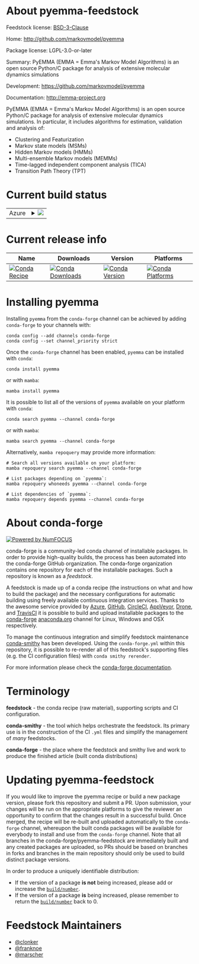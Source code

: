 About pyemma-feedstock
======================

Feedstock license: [BSD-3-Clause](https://github.com/conda-forge/pyemma-feedstock/blob/main/LICENSE.txt)

Home: http://github.com/markovmodel/pyemma

Package license: LGPL-3.0-or-later

Summary: PyEMMA (EMMA = Emma's Markov Model Algorithms) is an open source Python/C package for analysis of extensive molecular dynamics simulations

Development: https://github.com/markovmodel/pyemma

Documentation: http://emma-project.org

PyEMMA (EMMA = Emma's Markov Model Algorithms) is an open source Python/C package
for analysis of extensive molecular dynamics simulations.
In particular, it includes algorithms for estimation, validation and analysis of:
  * Clustering and Featurization
  * Markov state models (MSMs)
  * Hidden Markov models (HMMs)
  * Multi-ensemble Markov models (MEMMs)
  * Time-lagged independent component analysis (TICA)
  * Transition Path Theory (TPT)


Current build status
====================


<table>
    
  <tr>
    <td>Azure</td>
    <td>
      <details>
        <summary>
          <a href="https://dev.azure.com/conda-forge/feedstock-builds/_build/latest?definitionId=863&branchName=main">
            <img src="https://dev.azure.com/conda-forge/feedstock-builds/_apis/build/status/pyemma-feedstock?branchName=main">
          </a>
        </summary>
        <table>
          <thead><tr><th>Variant</th><th>Status</th></tr></thead>
          <tbody><tr>
              <td>linux_64_numpy1.22python3.10.____cpython</td>
              <td>
                <a href="https://dev.azure.com/conda-forge/feedstock-builds/_build/latest?definitionId=863&branchName=main">
                  <img src="https://dev.azure.com/conda-forge/feedstock-builds/_apis/build/status/pyemma-feedstock?branchName=main&jobName=linux&configuration=linux%20linux_64_numpy1.22python3.10.____cpython" alt="variant">
                </a>
              </td>
            </tr><tr>
              <td>linux_64_numpy1.22python3.8.____cpython</td>
              <td>
                <a href="https://dev.azure.com/conda-forge/feedstock-builds/_build/latest?definitionId=863&branchName=main">
                  <img src="https://dev.azure.com/conda-forge/feedstock-builds/_apis/build/status/pyemma-feedstock?branchName=main&jobName=linux&configuration=linux%20linux_64_numpy1.22python3.8.____cpython" alt="variant">
                </a>
              </td>
            </tr><tr>
              <td>linux_64_numpy1.22python3.9.____cpython</td>
              <td>
                <a href="https://dev.azure.com/conda-forge/feedstock-builds/_build/latest?definitionId=863&branchName=main">
                  <img src="https://dev.azure.com/conda-forge/feedstock-builds/_apis/build/status/pyemma-feedstock?branchName=main&jobName=linux&configuration=linux%20linux_64_numpy1.22python3.9.____cpython" alt="variant">
                </a>
              </td>
            </tr><tr>
              <td>linux_64_numpy1.23python3.11.____cpython</td>
              <td>
                <a href="https://dev.azure.com/conda-forge/feedstock-builds/_build/latest?definitionId=863&branchName=main">
                  <img src="https://dev.azure.com/conda-forge/feedstock-builds/_apis/build/status/pyemma-feedstock?branchName=main&jobName=linux&configuration=linux%20linux_64_numpy1.23python3.11.____cpython" alt="variant">
                </a>
              </td>
            </tr><tr>
              <td>linux_64_numpy1.26python3.12.____cpython</td>
              <td>
                <a href="https://dev.azure.com/conda-forge/feedstock-builds/_build/latest?definitionId=863&branchName=main">
                  <img src="https://dev.azure.com/conda-forge/feedstock-builds/_apis/build/status/pyemma-feedstock?branchName=main&jobName=linux&configuration=linux%20linux_64_numpy1.26python3.12.____cpython" alt="variant">
                </a>
              </td>
            </tr><tr>
              <td>osx_64_numpy1.22python3.10.____cpython</td>
              <td>
                <a href="https://dev.azure.com/conda-forge/feedstock-builds/_build/latest?definitionId=863&branchName=main">
                  <img src="https://dev.azure.com/conda-forge/feedstock-builds/_apis/build/status/pyemma-feedstock?branchName=main&jobName=osx&configuration=osx%20osx_64_numpy1.22python3.10.____cpython" alt="variant">
                </a>
              </td>
            </tr><tr>
              <td>osx_64_numpy1.22python3.8.____cpython</td>
              <td>
                <a href="https://dev.azure.com/conda-forge/feedstock-builds/_build/latest?definitionId=863&branchName=main">
                  <img src="https://dev.azure.com/conda-forge/feedstock-builds/_apis/build/status/pyemma-feedstock?branchName=main&jobName=osx&configuration=osx%20osx_64_numpy1.22python3.8.____cpython" alt="variant">
                </a>
              </td>
            </tr><tr>
              <td>osx_64_numpy1.22python3.9.____cpython</td>
              <td>
                <a href="https://dev.azure.com/conda-forge/feedstock-builds/_build/latest?definitionId=863&branchName=main">
                  <img src="https://dev.azure.com/conda-forge/feedstock-builds/_apis/build/status/pyemma-feedstock?branchName=main&jobName=osx&configuration=osx%20osx_64_numpy1.22python3.9.____cpython" alt="variant">
                </a>
              </td>
            </tr><tr>
              <td>osx_64_numpy1.23python3.11.____cpython</td>
              <td>
                <a href="https://dev.azure.com/conda-forge/feedstock-builds/_build/latest?definitionId=863&branchName=main">
                  <img src="https://dev.azure.com/conda-forge/feedstock-builds/_apis/build/status/pyemma-feedstock?branchName=main&jobName=osx&configuration=osx%20osx_64_numpy1.23python3.11.____cpython" alt="variant">
                </a>
              </td>
            </tr><tr>
              <td>osx_64_numpy1.26python3.12.____cpython</td>
              <td>
                <a href="https://dev.azure.com/conda-forge/feedstock-builds/_build/latest?definitionId=863&branchName=main">
                  <img src="https://dev.azure.com/conda-forge/feedstock-builds/_apis/build/status/pyemma-feedstock?branchName=main&jobName=osx&configuration=osx%20osx_64_numpy1.26python3.12.____cpython" alt="variant">
                </a>
              </td>
            </tr><tr>
              <td>win_64_numpy1.22python3.10.____cpython</td>
              <td>
                <a href="https://dev.azure.com/conda-forge/feedstock-builds/_build/latest?definitionId=863&branchName=main">
                  <img src="https://dev.azure.com/conda-forge/feedstock-builds/_apis/build/status/pyemma-feedstock?branchName=main&jobName=win&configuration=win%20win_64_numpy1.22python3.10.____cpython" alt="variant">
                </a>
              </td>
            </tr><tr>
              <td>win_64_numpy1.22python3.8.____cpython</td>
              <td>
                <a href="https://dev.azure.com/conda-forge/feedstock-builds/_build/latest?definitionId=863&branchName=main">
                  <img src="https://dev.azure.com/conda-forge/feedstock-builds/_apis/build/status/pyemma-feedstock?branchName=main&jobName=win&configuration=win%20win_64_numpy1.22python3.8.____cpython" alt="variant">
                </a>
              </td>
            </tr><tr>
              <td>win_64_numpy1.22python3.9.____cpython</td>
              <td>
                <a href="https://dev.azure.com/conda-forge/feedstock-builds/_build/latest?definitionId=863&branchName=main">
                  <img src="https://dev.azure.com/conda-forge/feedstock-builds/_apis/build/status/pyemma-feedstock?branchName=main&jobName=win&configuration=win%20win_64_numpy1.22python3.9.____cpython" alt="variant">
                </a>
              </td>
            </tr><tr>
              <td>win_64_numpy1.23python3.11.____cpython</td>
              <td>
                <a href="https://dev.azure.com/conda-forge/feedstock-builds/_build/latest?definitionId=863&branchName=main">
                  <img src="https://dev.azure.com/conda-forge/feedstock-builds/_apis/build/status/pyemma-feedstock?branchName=main&jobName=win&configuration=win%20win_64_numpy1.23python3.11.____cpython" alt="variant">
                </a>
              </td>
            </tr><tr>
              <td>win_64_numpy1.26python3.12.____cpython</td>
              <td>
                <a href="https://dev.azure.com/conda-forge/feedstock-builds/_build/latest?definitionId=863&branchName=main">
                  <img src="https://dev.azure.com/conda-forge/feedstock-builds/_apis/build/status/pyemma-feedstock?branchName=main&jobName=win&configuration=win%20win_64_numpy1.26python3.12.____cpython" alt="variant">
                </a>
              </td>
            </tr>
          </tbody>
        </table>
      </details>
    </td>
  </tr>
</table>

Current release info
====================

| Name | Downloads | Version | Platforms |
| --- | --- | --- | --- |
| [![Conda Recipe](https://img.shields.io/badge/recipe-pyemma-green.svg)](https://anaconda.org/conda-forge/pyemma) | [![Conda Downloads](https://img.shields.io/conda/dn/conda-forge/pyemma.svg)](https://anaconda.org/conda-forge/pyemma) | [![Conda Version](https://img.shields.io/conda/vn/conda-forge/pyemma.svg)](https://anaconda.org/conda-forge/pyemma) | [![Conda Platforms](https://img.shields.io/conda/pn/conda-forge/pyemma.svg)](https://anaconda.org/conda-forge/pyemma) |

Installing pyemma
=================

Installing `pyemma` from the `conda-forge` channel can be achieved by adding `conda-forge` to your channels with:

```
conda config --add channels conda-forge
conda config --set channel_priority strict
```

Once the `conda-forge` channel has been enabled, `pyemma` can be installed with `conda`:

```
conda install pyemma
```

or with `mamba`:

```
mamba install pyemma
```

It is possible to list all of the versions of `pyemma` available on your platform with `conda`:

```
conda search pyemma --channel conda-forge
```

or with `mamba`:

```
mamba search pyemma --channel conda-forge
```

Alternatively, `mamba repoquery` may provide more information:

```
# Search all versions available on your platform:
mamba repoquery search pyemma --channel conda-forge

# List packages depending on `pyemma`:
mamba repoquery whoneeds pyemma --channel conda-forge

# List dependencies of `pyemma`:
mamba repoquery depends pyemma --channel conda-forge
```


About conda-forge
=================

[![Powered by
NumFOCUS](https://img.shields.io/badge/powered%20by-NumFOCUS-orange.svg?style=flat&colorA=E1523D&colorB=007D8A)](https://numfocus.org)

conda-forge is a community-led conda channel of installable packages.
In order to provide high-quality builds, the process has been automated into the
conda-forge GitHub organization. The conda-forge organization contains one repository
for each of the installable packages. Such a repository is known as a *feedstock*.

A feedstock is made up of a conda recipe (the instructions on what and how to build
the package) and the necessary configurations for automatic building using freely
available continuous integration services. Thanks to the awesome service provided by
[Azure](https://azure.microsoft.com/en-us/services/devops/), [GitHub](https://github.com/),
[CircleCI](https://circleci.com/), [AppVeyor](https://www.appveyor.com/),
[Drone](https://cloud.drone.io/welcome), and [TravisCI](https://travis-ci.com/)
it is possible to build and upload installable packages to the
[conda-forge](https://anaconda.org/conda-forge) [anaconda.org](https://anaconda.org/)
channel for Linux, Windows and OSX respectively.

To manage the continuous integration and simplify feedstock maintenance
[conda-smithy](https://github.com/conda-forge/conda-smithy) has been developed.
Using the ``conda-forge.yml`` within this repository, it is possible to re-render all of
this feedstock's supporting files (e.g. the CI configuration files) with ``conda smithy rerender``.

For more information please check the [conda-forge documentation](https://conda-forge.org/docs/).

Terminology
===========

**feedstock** - the conda recipe (raw material), supporting scripts and CI configuration.

**conda-smithy** - the tool which helps orchestrate the feedstock.
                   Its primary use is in the construction of the CI ``.yml`` files
                   and simplify the management of *many* feedstocks.

**conda-forge** - the place where the feedstock and smithy live and work to
                  produce the finished article (built conda distributions)


Updating pyemma-feedstock
=========================

If you would like to improve the pyemma recipe or build a new
package version, please fork this repository and submit a PR. Upon submission,
your changes will be run on the appropriate platforms to give the reviewer an
opportunity to confirm that the changes result in a successful build. Once
merged, the recipe will be re-built and uploaded automatically to the
`conda-forge` channel, whereupon the built conda packages will be available for
everybody to install and use from the `conda-forge` channel.
Note that all branches in the conda-forge/pyemma-feedstock are
immediately built and any created packages are uploaded, so PRs should be based
on branches in forks and branches in the main repository should only be used to
build distinct package versions.

In order to produce a uniquely identifiable distribution:
 * If the version of a package **is not** being increased, please add or increase
   the [``build/number``](https://docs.conda.io/projects/conda-build/en/latest/resources/define-metadata.html#build-number-and-string).
 * If the version of a package **is** being increased, please remember to return
   the [``build/number``](https://docs.conda.io/projects/conda-build/en/latest/resources/define-metadata.html#build-number-and-string)
   back to 0.

Feedstock Maintainers
=====================

* [@clonker](https://github.com/clonker/)
* [@franknoe](https://github.com/franknoe/)
* [@marscher](https://github.com/marscher/)

